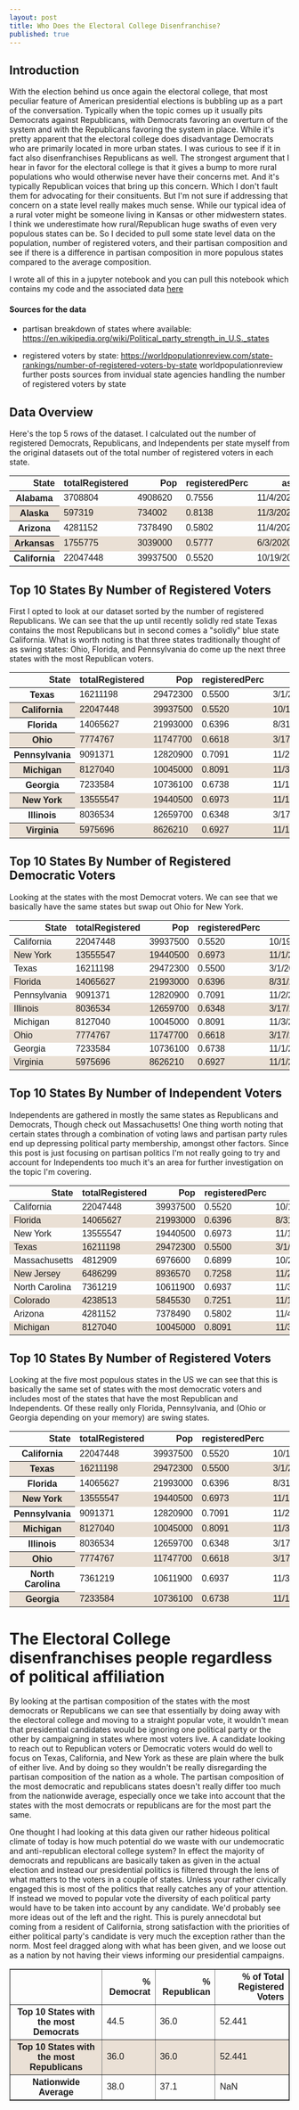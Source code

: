 ```yaml
---
layout: post
title: Who Does the Electoral College Disenfranchise?
published: true
---
```

## Introduction

With the election behind us once again the electoral college, that most peculiar feature of American presidential elections is bubbling up as a part of the conversation. Typically when the topic comes up it usually pits Democrats against Republicans, with Democrats favoring an overturn of the system and with the Republicans favoring the system in place. While it's pretty apparent that the electoral college does disadvantage Democrats who are primarily located in more urban states. I was curious to see if it in fact also disenfranchises Republicans as well. The strongest argument that I hear in favor for the electoral college is that it gives a bump to more rural populations who would otherwise never have their concerns met. And it's typically Republican voices that bring up this concern. Which I don't fault them for advocating for their consituents. But I'm not sure if addressing that concern on a state level really makes much sense. While our typical idea of a rural voter might be someone living in Kansas or other midwestern states. I think we underestimate how rural/Republican huge swaths of even very populous states can be. So I decided to pull some state level data on the population, number of registered voters, and their partisan composition and see if there is a difference in partisan composition in more populous states compared to the average composition. 

I wrote all of this in a jupyter notebook and you can pull this notebook which contains my code and the associated data [here](https://github.com/coreyclip/coreyclip.github.io/tree/master/jupyternotebooks)

#### Sources for the data 
* partisan breakdown of states where available: 
https://en.wikipedia.org/wiki/Political_party_strength_in_U.S._states

* registered voters by state: 
https://worldpopulationreview.com/state-rankings/number-of-registered-voters-by-state
worldpopulationreview further posts sources from invidual state agencies handling the number of registered voters by state

## Data Overview

Here's the top 5 rows of the dataset. I calculated out the number of registered Democrats, Republicans, and Independents per state myself from the original datasets out of the total number of registered voters in each state. 

<div>
<style scoped>
table {
  font-family: arial, sans-serif;
  border-collapse: collapse;
  width: 100%;
}

td, th {
  border: 1px solid #11001C;
  text-align: left;
  padding: 8px;
}

tr:nth-child(even) {
  background-color: #eae0d5;
}
</style>
<table>
  <thead>
    <tr style="text-align: right;">
      <th>State</th>
      <th>totalRegistered</th>
      <th>Pop</th>
      <th>registeredPerc</th>
      <th>asOf</th>
      <th>DemPercentage</th>
      <th>RepubPercentage</th>
      <th>IndPercentage</th>
      <th>Democrats</th>
      <th>Republicans</th>
      <th>Independents</th>
    </tr>
  </thead>
  <tbody>
    <tr>
      <th>Alabama</th>
      <td>3708804</td>
      <td>4908620</td>
      <td>0.7556</td>
      <td>11/4/2020</td>
      <td>0.35</td>
      <td>0.52</td>
      <td>0.13</td>
      <td>1298081.0</td>
      <td>1928578.0</td>
      <td>482145.0</td>
    </tr>
    <tr>
      <th>Alaska</th>
      <td>597319</td>
      <td>734002</td>
      <td>0.8138</td>
      <td>11/3/2020</td>
      <td>0.13</td>
      <td>0.24</td>
      <td>0.63</td>
      <td>77651.0</td>
      <td>143357.0</td>
      <td>376311.0</td>
    </tr>
    <tr>
      <th>Arizona</th>
      <td>4281152</td>
      <td>7378490</td>
      <td>0.5802</td>
      <td>11/4/2020</td>
      <td>0.33</td>
      <td>0.35</td>
      <td>0.32</td>
      <td>1412780.0</td>
      <td>1498403.0</td>
      <td>1369969.0</td>
    </tr>
    <tr>
      <th>Arkansas</th>
      <td>1755775</td>
      <td>3039000</td>
      <td>0.5777</td>
      <td>6/3/2020</td>
      <td>0.35</td>
      <td>0.48</td>
      <td>0.17</td>
      <td>614521.0</td>
      <td>842772.0</td>
      <td>298482.0</td>
    </tr>
    <tr>
      <th>California</th>
      <td>22047448</td>
      <td>39937500</td>
      <td>0.5520</td>
      <td>10/19/2020</td>
      <td>0.45</td>
      <td>0.24</td>
      <td>0.31</td>
      <td>9921352.0</td>
      <td>5291388.0</td>
      <td>6834709.0</td>
    </tr>
  </tbody>
</table>
</div>



## Top 10 States By Number of Registered Voters 

First I opted to look at our dataset sorted by the number of registered Republicans. We can see that the up until recently solidly red state Texas contains the most Republicans but in second comes a "solidly" blue state California. What is worth noting is that three states traditionally thought of as swing states: Ohio, Florida, and Pennsylvania do come up the next three states with the most Republican voters. 

<div>
<style scoped>
    table {
      font-family: arial, sans-serif;
      border-collapse: collapse;
      width: 100%;
    }

    td, th {
      border: 1px solid #11001C;
      text-align: left;
      padding: 8px;
    }

    tr:nth-child(even) {
      background-color: #eae0d5;
  }
</style>
<table>
  <thead>
    <tr style="text-align: right;">
      <th>State</th>
      <th>totalRegistered</th>
      <th>Pop</th>
      <th>registeredPerc</th>
      <th>asOf</th>
      <th>DemPercentage</th>
      <th>RepubPercentage</th>
      <th>IndPercentage</th>
      <th>Democrats</th>
      <th>Republicans</th>
      <th>Independents</th>
    </tr>
  </thead>
  <tbody>
    <tr>
      <th>Texas</th>
      <td>16211198</td>
      <td>29472300</td>
      <td>0.5500</td>
      <td>3/1/2020</td>
      <td>0.39</td>
      <td>0.42</td>
      <td>0.19</td>
      <td>6322367.0</td>
      <td>6808703.0</td>
      <td>3080128.0</td>
    </tr>
    <tr>
      <th>California</th>
      <td>22047448</td>
      <td>39937500</td>
      <td>0.5520</td>
      <td>10/19/2020</td>
      <td>0.45</td>
      <td>0.24</td>
      <td>0.31</td>
      <td>9921352.0</td>
      <td>5291388.0</td>
      <td>6834709.0</td>
    </tr>
    <tr>
      <th>Florida</th>
      <td>14065627</td>
      <td>21993000</td>
      <td>0.6396</td>
      <td>8/31/2020</td>
      <td>0.37</td>
      <td>0.35</td>
      <td>0.28</td>
      <td>5204282.0</td>
      <td>4922969.0</td>
      <td>3938376.0</td>
    </tr>
    <tr>
      <th>Ohio</th>
      <td>7774767</td>
      <td>11747700</td>
      <td>0.6618</td>
      <td>3/17/2020</td>
      <td>0.41</td>
      <td>0.45</td>
      <td>0.14</td>
      <td>3187654.0</td>
      <td>3498645.0</td>
      <td>1088467.0</td>
    </tr>
    <tr>
      <th>Pennsylvania</th>
      <td>9091371</td>
      <td>12820900</td>
      <td>0.7091</td>
      <td>11/2/2020</td>
      <td>0.48</td>
      <td>0.38</td>
      <td>0.14</td>
      <td>4363858.0</td>
      <td>3454721.0</td>
      <td>1272792.0</td>
    </tr>
    <tr>
      <th>Michigan</th>
      <td>8127040</td>
      <td>10045000</td>
      <td>0.8091</td>
      <td>11/3/2020</td>
      <td>0.45</td>
      <td>0.39</td>
      <td>0.16</td>
      <td>3657168.0</td>
      <td>3169546.0</td>
      <td>1300326.0</td>
    </tr>
    <tr>
      <th>Georgia</th>
      <td>7233584</td>
      <td>10736100</td>
      <td>0.6738</td>
      <td>11/1/2020</td>
      <td>0.43</td>
      <td>0.42</td>
      <td>0.15</td>
      <td>3110441.0</td>
      <td>3038105.0</td>
      <td>1085038.0</td>
    </tr>
    <tr>
      <th>New York</th>
      <td>13555547</td>
      <td>19440500</td>
      <td>0.6973</td>
      <td>11/1/2020</td>
      <td>0.51</td>
      <td>0.22</td>
      <td>0.27</td>
      <td>6913329.0</td>
      <td>2982220.0</td>
      <td>3659998.0</td>
    </tr>
    <tr>
      <th>Illinois</th>
      <td>8036534</td>
      <td>12659700</td>
      <td>0.6348</td>
      <td>3/17/2020</td>
      <td>0.50</td>
      <td>0.34</td>
      <td>0.16</td>
      <td>4018267.0</td>
      <td>2732422.0</td>
      <td>1285845.0</td>
    </tr>
    <tr>
      <th>Virginia</th>
      <td>5975696</td>
      <td>8626210</td>
      <td>0.6927</td>
      <td>11/1/2020</td>
      <td>0.46</td>
      <td>0.39</td>
      <td>0.15</td>
      <td>2748820.0</td>
      <td>2330521.0</td>
      <td>896354.0</td>
    </tr>
  </tbody>
</table>
</div>



## Top 10 States By Number of Registered Democratic Voters 

Looking at the states with the most Democrat voters. We can see that we basically have the same states but swap out Ohio for New York. 

<div>
<style scoped>
    table {
      font-family: arial, sans-serif;
      border-collapse: collapse;
      width: 100%;
    }

    td, th {
      border: 1px solid #11001C;
      text-align: left;
      padding: 8px;
    }

    tr:nth-child(even) {
      background-color: #eae0d5;
}
</style>
<table>
  <thead>
    <tr style="text-align: right;">
      <th>State</th>
      <th>totalRegistered</th>
      <th>Pop</th>
      <th>registeredPerc</th>
      <th>asOf</th>
      <th>DemPercentage</th>
      <th>RepubPercentage</th>
      <th>IndPercentage</th>
      <th>Democrats</th>
      <th>Republicans</th>
      <th>Independents</th>
    </tr>
  </thead>
  <tbody>
    <tr>
      <td>California</td>
      <td>22047448</td>
      <td>39937500</td>
      <td>0.5520</td>
      <td>10/19/2020</td>
      <td>0.45</td>
      <td>0.24</td>
      <td>0.31</td>
      <td>9921352.0</td>
      <td>5291388.0</td>
      <td>6834709.0</td>
    </tr>
    <tr>
      <td>New York</td>
      <td>13555547</td>
      <td>19440500</td>
      <td>0.6973</td>
      <td>11/1/2020</td>
      <td>0.51</td>
      <td>0.22</td>
      <td>0.27</td>
      <td>6913329.0</td>
      <td>2982220.0</td>
      <td>3659998.0</td>
    </tr>
    <tr>
      <td>Texas</td>
      <td>16211198</td>
      <td>29472300</td>
      <td>0.5500</td>
      <td>3/1/2020</td>
      <td>0.39</td>
      <td>0.42</td>
      <td>0.19</td>
      <td>6322367.0</td>
      <td>6808703.0</td>
      <td>3080128.0</td>
    </tr>
    <tr>
      <td>Florida</td>
      <td>14065627</td>
      <td>21993000</td>
      <td>0.6396</td>
      <td>8/31/2020</td>
      <td>0.37</td>
      <td>0.35</td>
      <td>0.28</td>
      <td>5204282.0</td>
      <td>4922969.0</td>
      <td>3938376.0</td>
    </tr>
    <tr>
      <td>Pennsylvania</td>
      <td>9091371</td>
      <td>12820900</td>
      <td>0.7091</td>
      <td>11/2/2020</td>
      <td>0.48</td>
      <td>0.38</td>
      <td>0.14</td>
      <td>4363858.0</td>
      <td>3454721.0</td>
      <td>1272792.0</td>
    </tr>
    <tr>
      <td>Illinois</td>
      <td>8036534</td>
      <td>12659700</td>
      <td>0.6348</td>
      <td>3/17/2020</td>
      <td>0.50</td>
      <td>0.34</td>
      <td>0.16</td>
      <td>4018267.0</td>
      <td>2732422.0</td>
      <td>1285845.0</td>
    </tr>
    <tr>
      <td>Michigan</td>
      <td>8127040</td>
      <td>10045000</td>
      <td>0.8091</td>
      <td>11/3/2020</td>
      <td>0.45</td>
      <td>0.39</td>
      <td>0.16</td>
      <td>3657168.0</td>
      <td>3169546.0</td>
      <td>1300326.0</td>
    </tr>
    <tr>
      <td>Ohio</td>
      <td>7774767</td>
      <td>11747700</td>
      <td>0.6618</td>
      <td>3/17/2020</td>
      <td>0.41</td>
      <td>0.45</td>
      <td>0.14</td>
      <td>3187654.0</td>
      <td>3498645.0</td>
      <td>1088467.0</td>
    </tr>
    <tr>
      <td>Georgia</td>
      <td>7233584</td>
      <td>10736100</td>
      <td>0.6738</td>
      <td>11/1/2020</td>
      <td>0.43</td>
      <td>0.42</td>
      <td>0.15</td>
      <td>3110441.0</td>
      <td>3038105.0</td>
      <td>1085038.0</td>
    </tr>
    <tr>
      <td>Virginia</td>
      <td>5975696</td>
      <td>8626210</td>
      <td>0.6927</td>
      <td>11/1/2020</td>
      <td>0.46</td>
      <td>0.39</td>
      <td>0.15</td>
      <td>2748820.0</td>
      <td>2330521.0</td>
      <td>896354.0</td>
    </tr>
  </tbody>
</table>
</div>



## Top 10 States By Number of Independent Voters 

Independents are gathered in mostly the same states as Republicans and Democrats, Though check out Massachusetts! One thing worth noting that certain states through a combination of voting laws and partisan party rules end up depressing political party membership, amongst other factors. Since this post is just focusing on partisan politics I'm not really going to try and account for Independents too much it's an area for further investigation on the topic I'm covering. 



<div>
<style scoped>
    table {
      font-family: arial, sans-serif;
      border-collapse: collapse;
      width: 100%;
    }

    td, th {
      border: 1px solid #11001C;
      text-align: left;
      padding: 8px;
    }

    tr:nth-child(even) {
      background-color: #eae0d5;
}
</style>
<table>
  <thead>
    <tr style="text-align: right;">
      <th>State</th>
      <th>totalRegistered</th>
      <th>Pop</th>
      <th>registeredPerc</th>
      <th>asOf</th>
      <th>DemPercentage</th>
      <th>RepubPercentage</th>
      <th>IndPercentage</th>
      <th>Democrats</th>
      <th>Republicans</th>
      <th>Independents</th>
    </tr>
  </thead>
  <tbody>
    <tr>
      <td>California</td>
      <td>22047448</td>
      <td>39937500</td>
      <td>0.5520</td>
      <td>10/19/2020</td>
      <td>0.45</td>
      <td>0.24</td>
      <td>0.31</td>
      <td>9921352.0</td>
      <td>5291388.0</td>
      <td>6834709.0</td>
    </tr>
    <tr>
      <td>Florida</td>
      <td>14065627</td>
      <td>21993000</td>
      <td>0.6396</td>
      <td>8/31/2020</td>
      <td>0.37</td>
      <td>0.35</td>
      <td>0.28</td>
      <td>5204282.0</td>
      <td>4922969.0</td>
      <td>3938376.0</td>
    </tr>
    <tr>
      <td>New York</td>
      <td>13555547</td>
      <td>19440500</td>
      <td>0.6973</td>
      <td>11/1/2020</td>
      <td>0.51</td>
      <td>0.22</td>
      <td>0.27</td>
      <td>6913329.0</td>
      <td>2982220.0</td>
      <td>3659998.0</td>
    </tr>
    <tr>
      <td>Texas</td>
      <td>16211198</td>
      <td>29472300</td>
      <td>0.5500</td>
      <td>3/1/2020</td>
      <td>0.39</td>
      <td>0.42</td>
      <td>0.19</td>
      <td>6322367.0</td>
      <td>6808703.0</td>
      <td>3080128.0</td>
    </tr>
    <tr>
      <td>Massachusetts</td>
      <td>4812909</td>
      <td>6976600</td>
      <td>0.6899</td>
      <td>10/24/2020</td>
      <td>0.33</td>
      <td>0.10</td>
      <td>0.57</td>
      <td>1588260.0</td>
      <td>481291.0</td>
      <td>2743358.0</td>
    </tr>
    <tr>
      <td>New Jersey</td>
      <td>6486299</td>
      <td>8936570</td>
      <td>0.7258</td>
      <td>11/2/2020</td>
      <td>0.38</td>
      <td>0.22</td>
      <td>0.40</td>
      <td>2464794.0</td>
      <td>1426986.0</td>
      <td>2594520.0</td>
    </tr>
    <tr>
      <td>North Carolina</td>
      <td>7361219</td>
      <td>10611900</td>
      <td>0.6937</td>
      <td>11/3/2020</td>
      <td>0.36</td>
      <td>0.30</td>
      <td>0.34</td>
      <td>2650039.0</td>
      <td>2208366.0</td>
      <td>2502814.0</td>
    </tr>
    <tr>
      <td>Colorado</td>
      <td>4238513</td>
      <td>5845530</td>
      <td>0.7251</td>
      <td>11/1/2020</td>
      <td>0.30</td>
      <td>0.28</td>
      <td>0.42</td>
      <td>1271554.0</td>
      <td>1186784.0</td>
      <td>1780175.0</td>
    </tr>
    <tr>
      <td>Arizona</td>
      <td>4281152</td>
      <td>7378490</td>
      <td>0.5802</td>
      <td>11/4/2020</td>
      <td>0.33</td>
      <td>0.35</td>
      <td>0.32</td>
      <td>1412780.0</td>
      <td>1498403.0</td>
      <td>1369969.0</td>
    </tr>
    <tr>
      <td>Michigan</td>
      <td>8127040</td>
      <td>10045000</td>
      <td>0.8091</td>
      <td>11/3/2020</td>
      <td>0.45</td>
      <td>0.39</td>
      <td>0.16</td>
      <td>3657168.0</td>
      <td>3169546.0</td>
      <td>1300326.0</td>
    </tr>
  </tbody>
</table>
</div>



## Top 10 States By Number of Registered Voters 

Looking at the five most populous states in the US we can see that this is basically the same set of states with the most democratic voters and includes most of the states that have the most Republican and Independents. Of these really only Florida, Pennsylvania, and (Ohio or Georgia depending on your memory) are swing states. 

<div>
<style scoped>
    table {
      font-family: arial, sans-serif;
      border-collapse: collapse;
      width: 100%;
    }

    td, th {
      border: 1px solid #11001C;
      text-align: left;
      padding: 8px;
    }

    tr:nth-child(even) {
      background-color: #eae0d5;
}
</style>
<table>
  <thead>
    <tr style="text-align: right;">
      <th>State</th>
      <th>totalRegistered</th>
      <th>Pop</th>
      <th>registeredPerc</th>
      <th>asOf</th>
      <th>DemPercentage</th>
      <th>RepubPercentage</th>
      <th>IndPercentage</th>
      <th>Democrats</th>
      <th>Republicans</th>
      <th>Independents</th>
    </tr>
  </thead>
  <tbody>
    <tr>
      <th>California</th>
      <td>22047448</td>
      <td>39937500</td>
      <td>0.5520</td>
      <td>10/19/2020</td>
      <td>0.45</td>
      <td>0.24</td>
      <td>0.31</td>
      <td>9921352.0</td>
      <td>5291388.0</td>
      <td>6834709.0</td>
    </tr>
    <tr>
      <th>Texas</th>
      <td>16211198</td>
      <td>29472300</td>
      <td>0.5500</td>
      <td>3/1/2020</td>
      <td>0.39</td>
      <td>0.42</td>
      <td>0.19</td>
      <td>6322367.0</td>
      <td>6808703.0</td>
      <td>3080128.0</td>
    </tr>
    <tr>
      <th>Florida</th>
      <td>14065627</td>
      <td>21993000</td>
      <td>0.6396</td>
      <td>8/31/2020</td>
      <td>0.37</td>
      <td>0.35</td>
      <td>0.28</td>
      <td>5204282.0</td>
      <td>4922969.0</td>
      <td>3938376.0</td>
    </tr>
    <tr>
      <th>New York</th>
      <td>13555547</td>
      <td>19440500</td>
      <td>0.6973</td>
      <td>11/1/2020</td>
      <td>0.51</td>
      <td>0.22</td>
      <td>0.27</td>
      <td>6913329.0</td>
      <td>2982220.0</td>
      <td>3659998.0</td>
    </tr>
    <tr>
      <th>Pennsylvania</th>
      <td>9091371</td>
      <td>12820900</td>
      <td>0.7091</td>
      <td>11/2/2020</td>
      <td>0.48</td>
      <td>0.38</td>
      <td>0.14</td>
      <td>4363858.0</td>
      <td>3454721.0</td>
      <td>1272792.0</td>
    </tr>
    <tr>
      <th>Michigan</th>
      <td>8127040</td>
      <td>10045000</td>
      <td>0.8091</td>
      <td>11/3/2020</td>
      <td>0.45</td>
      <td>0.39</td>
      <td>0.16</td>
      <td>3657168.0</td>
      <td>3169546.0</td>
      <td>1300326.0</td>
    </tr>
    <tr>
      <th>Illinois</th>
      <td>8036534</td>
      <td>12659700</td>
      <td>0.6348</td>
      <td>3/17/2020</td>
      <td>0.50</td>
      <td>0.34</td>
      <td>0.16</td>
      <td>4018267.0</td>
      <td>2732422.0</td>
      <td>1285845.0</td>
    </tr>
    <tr>
      <th>Ohio</th>
      <td>7774767</td>
      <td>11747700</td>
      <td>0.6618</td>
      <td>3/17/2020</td>
      <td>0.41</td>
      <td>0.45</td>
      <td>0.14</td>
      <td>3187654.0</td>
      <td>3498645.0</td>
      <td>1088467.0</td>
    </tr>
    <tr>
      <th>North Carolina</th>
      <td>7361219</td>
      <td>10611900</td>
      <td>0.6937</td>
      <td>11/3/2020</td>
      <td>0.36</td>
      <td>0.30</td>
      <td>0.34</td>
      <td>2650039.0</td>
      <td>2208366.0</td>
      <td>2502814.0</td>
    </tr>
    <tr>
      <th>Georgia</th>
      <td>7233584</td>
      <td>10736100</td>
      <td>0.6738</td>
      <td>11/1/2020</td>
      <td>0.43</td>
      <td>0.42</td>
      <td>0.15</td>
      <td>3110441.0</td>
      <td>3038105.0</td>
      <td>1085038.0</td>
    <!-- </tr> -->
  </tbody>
</table>
</div>



# The Electoral College disenfranchises people regardless of political affiliation

By looking at the partisan composition of the states with the most democrats or Republicans we can see that essentially by doing away with the electoral college and moving to a straight popular vote, it wouldn't mean that presidential candidates would be ignoring one political party or the other by campaigning in states where most voters live. A candidate looking to reach out to Republican voters or Democratic voters would do well to focus on Texas, California, and New York as these are plain where the bulk of either live. And by doing so they wouldn't be really disregarding the partisan composition of the nation as a whole. The partisan composition of the most democratic and republicans states doesn't really differ too much from the nationwide average, especially once we take into account that the states with the most democrats or republicans are for the most part the same.  

One thought I had looking at this data given our rather hideous political climate of today is how much potential do we waste with our undemocratic and anti-republican electoral college system? In effect the majority of democrats and republicans are basically taken as given in the actual election and instead our presidential politics is filtered through the lens of what matters to the voters in a couple of states. Unless your rather civically engaged this is most of the politics that really catches any of your attention. If instead we moved to popular vote the diversity of each political party would have to be taken into account by any candidate. We'd probably see more ideas out of the left and the right. This is purely annecdotal but coming from a resident of California, strong satisfaction with the priorities of either political party's candidate is very much the exception rather than the norm. Most feel dragged along with what has been given, and we loose out as a nation by not having their views informing our presidential campaigns. 


<div>
<style scoped>
    table {
      font-family: arial, sans-serif;
      border-collapse: collapse;
      width: 100%;
    }

    td, th {
      border: 1px solid #11001C;
      text-align: left;
      padding: 8px;
    }

    tr:nth-child(even) {
      background-color: #eae0d5;
}
</style>
<table border="1" >
  <thead>
    <tr style="text-align: right;">
      <th></th>
      <th>% Democrat</th>
      <th>% Republican</th>
      <th>% of Total Registered Voters</th>
    </tr>
  </thead>
  <tbody>
    <tr>
      <th>Top 10 States with the most Democrats</th>
      <td>44.5</td>
      <td>36.0</td>
      <td>52.441</td>
    </tr>
    <tr>
      <th>Top 10 States with the most Republicans</th>
      <td>36.0</td>
      <td>36.0</td>
      <td>52.441</td>
    </tr>
    <tr>
      <th>Nationwide Average</th>
      <td>38.0</td>
      <td>37.1</td>
      <td>NaN</td>
    </tr>
  </tbody>
</table>
</div>
